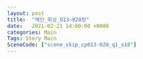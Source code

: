 ```yaml
---
layout: post
title:  "메인_회상_013~028장"
date:   2021-02-21 14:00:00 +0000
categories: Main
Tags: Story Main
SceneCode: ["scene_skip_cp013-028_q1_s10"]
---
```

